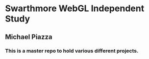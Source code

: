 # Swarthmore WebGL Independent Study
## Michael Piazza

### This is a master repo to hold various different projects.